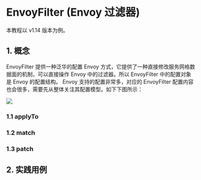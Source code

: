 # EnvoyFilter (Envoy 过滤器)

本教程以 v1.14 版本为例。

## 1. 概念

EnvoyFilter 提供一种泛华的配置 Envoy 方式，它提供了一种直接修改服务网格数据面的机制，可以直接操作 Envoy 中的过滤器。所以 EnvoyFilter 中的配置对象是 Envoy 的配置结构。
Envoy 支持的配置非常多，对应的 EnvoyFilter 配置内容也会很多，需要先从整体关注其配置模型。如下下图所示：

![][EnvoyFilter 配置模型]

### 1.1 applyTo



### 1.2 match



### 1.3 patch



## 2. 实践用例
















[EnvoyFilter 配置模型]: /images/EnvoyFilter配置模型.png
